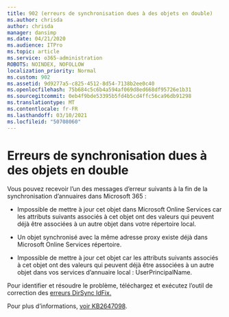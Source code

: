 ```yaml
---
title: 902 (erreurs de synchronisation dues à des objets en double)
ms.author: chrisda
author: chrisda
manager: dansimp
ms.date: 04/21/2020
ms.audience: ITPro
ms.topic: article
ms.service: o365-administration
ROBOTS: NOINDEX, NOFOLLOW
localization_priority: Normal
ms.custom: 902
ms.assetid: 9d9277a5-c825-4512-8d54-7138b2ee0c40
ms.openlocfilehash: 75b684c5c6b4a594af069d8ed668df95726e1b31
ms.sourcegitcommit: 0eb4f9bde53395b5fd4b5cd4ffc56ca96db91298
ms.translationtype: MT
ms.contentlocale: fr-FR
ms.lasthandoff: 03/10/2021
ms.locfileid: "50708060"
---
```

# <a name="sync-errors-due-to-duplicate-objects"></a>Erreurs de synchronisation dues à des objets en double

Vous pouvez recevoir l’un des messages d’erreur suivants à la fin de la synchronisation d’annuaires dans Microsoft 365 :

- Impossible de mettre à jour cet objet dans Microsoft Online Services car les attributs suivants associés à cet objet ont des valeurs qui peuvent déjà être associées à un autre objet dans votre répertoire local.

- Un objet synchronisé avec la même adresse proxy existe déjà dans Microsoft Online Services répertoire.

- Impossible de mettre à jour cet objet car les attributs suivants associés à cet objet ont des valeurs qui peuvent déjà être associées à un autre objet dans vos services d’annuaire local : UserPrincipalName.

Pour identifier et résoudre le problème, téléchargez et exécutez l’outil de correction des [erreurs DirSync IdFix.](https://github.com/Microsoft/idfix)

Pour plus d’informations, [voir KB2647098](https://support.microsoft.com/help/2647098/duplicate-or-invalid-attributes-prevent-directory-synchronization-in-o).
